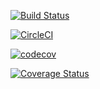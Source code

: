 [![Build Status](https://travis-ci.org/bbucko/raqqietka.svg?branch=master)](https://travis-ci.org/bbucko/raqqietka)

[![CircleCI](https://circleci.com/gh/bbucko/raqqietka.svg?style=svg)](https://circleci.com/gh/bbucko/raqqietka)

[![codecov](https://codecov.io/gh/bbucko/raqqietka/branch/master/graph/badge.svg)](https://codecov.io/gh/bbucko/raqqietka)

[![Coverage Status](https://coveralls.io/repos/github/bbucko/raqqietka/badge.svg?branch=master)](https://coveralls.io/github/bbucko/raqqietka?branch=master)